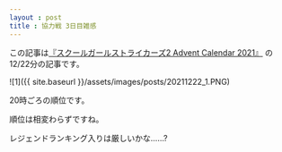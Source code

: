 ```yaml
---
layout : post
title : 協力戦 3日目雑感
---
```


この記事は[『スクールガールストライカーズ2 Advent Calendar 2021』](https://adventar.org/calendars/6322) の12/22分の記事です。

![1]({{ site.baseurl }}/assets/images/posts/20211222_1.PNG)

20時ごろの順位です。

順位は相変わらずですね。

レジェンドランキング入りは厳しいかな……?
